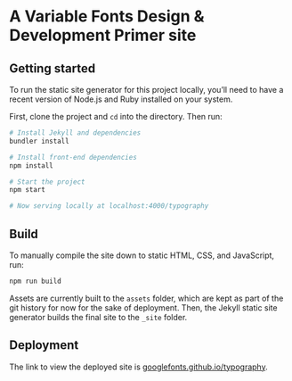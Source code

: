 # A Variable Fonts Design & Development Primer site

## Getting started

To run the static site generator for this project locally, you’ll need to have a recent version of Node.js and Ruby installed on your system.

First, clone the project and `cd` into the directory. Then run:

```sh
# Install Jekyll and dependencies
bundler install

# Install front-end dependencies
npm install

# Start the project
npm start

# Now serving locally at localhost:4000/typography
```

## Build


To manually compile the site down to static HTML, CSS, and JavaScript, run:

```sh
npm run build
```

Assets are currently built to the `assets` folder, which are kept as part of the git history for now for the sake of deployment. Then, the Jekyll static site generator builds the final site to the `_site` folder.

## Deployment

The link to view the deployed site is [googlefonts.github.io/typography](https://googlefonts.github.io/typography).
